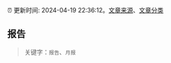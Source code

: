 :alarm_clock: 更新时间: 2024-04-19 22:36:12。[文章来源](/README.md)、[文章分类](/TAGS.md)

## 报告


> 关键字：`报告`、`月报`



